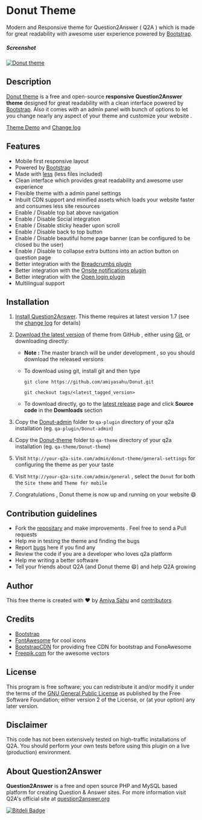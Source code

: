 # Donut Theme #

Modern and Responsive theme for Question2Answer ( Q2A ) which is made for great readability with awesome user experience powered by [Bootstrap](http://getbootstrap.com/).

##### Screenshot #####

[![Donut theme](https://raw.githubusercontent.com/amiyasahu/Donut/gh-pages/screenshots/home-page-banner.png)](https://github.com/amiyasahu/Donut)

## Description ##
[Donut theme][] is a free and open-source **responsive Question2Answer theme** designed for great readability with a clean interface powered by [Bootstrap](http://getbootstrap.com/). 
Also it comes with an admin panel with bunch of options to let you change nearly any aspect of your theme and customize your website .

[Theme Demo](http://demo.amiyasahu.com/donut/) and [Change log](https://github.com/amiyasahu/Donut/blob/master/CHANGELOG.md)

## Features ##

* Mobile first responsive layout 
* Powered by [Bootstrap](http://getbootstrap.com/)
* Made with [less](http://lesscss.org/) (less files included)
* Clean interface which provides great readability and awesome user experience  
* Flexible theme with a admin panel settings 
* Inbuilt CDN support and minified assets which loads your website faster and consumes less site resources
* Enable / Disable top bat above navigation 
* Enable / Disable Social integration
* Enable / Disable sticky header upon scroll
* Enable / Disable back to top button 
* Enable / Disable beautiful home page banner (can be configured to be closed bu the user)
* Enable / Disable to collapse extra buttons into an action button on question page
* Better integration with the [Breadcrumbs plugin](https://github.com/amiyasahu/q2a-breadcrumbs) 
* Better integration with the [Onsite notifications plugin](https://github.com/q2apro/q2apro-on-site-notifications/) 
* Better integration with the [Open login plugin](https://github.com/alixandru/q2a-open-login) 
* Multilingual support


## Installation ##

1. [Install Question2Answer][]. This theme requires at latest version 1.7 (see the [change log][] for details)   
2. [Download the latest version][latest release] of theme from GitHub , either using [Git][], or downloading directly:
     
     - **Note :** The master branch will be under development , so you should download the released versions
     - To download using git, install git and then type 
     
          `git clone https://github.com/amiyasahu/Donut.git` 

          `git checkout tags/<latest_tagged_version>`
          
     - To download directly, go to the [latest release][latest release] page and click **Source code** in the **Downloads** section
     
3. Copy the [Donut-admin](https://github.com/amiyasahu/Donut/tree/master/qa-plugin/Donut-admin) folder to `qa-plugin` directory of your q2a installation (eg. `qa-plugin/Donut-admin`) 
4. Copy the [Donut-theme](https://github.com/amiyasahu/Donut/tree/master/qa-theme/Donut-theme) folder to `qa-theme` directory of your q2a installation (eg. `qa-theme/Donut-theme`)
5. Visit `http://your-q2a-site.com/admin/donut-theme/general-settings` for configuring the theme as per your taste 
6. Visit `http://your-q2a-site.com/admin/general` , select the `Donut` for both the `Site theme` and `Theme for mobile`
7. Congratulations , Donut theme is now up and running on your website :smile:

## Contribution guidelines ##

* Fork the [repositary][] and make improvements . Feel free to send a Pull requests
* Help me in testing the theme and finding the bugs 
* Report [bugs][] here if you find any 
* Review the code if you are a developer who loves q2a platform
* Help me writing a better software 
* Tell your friends about Q2A (and Donut theme :smile:) and help Q2A growing 

## Author ##

This free theme is created with :heart: by [Amiya Sahu](http://amiyasahu.com) and [contributors](https://github.com/amiyasahu/Donut/graphs/contributors)

## Credits ##

* [Bootstrap](http://getbootstrap.com/)
* [FontAwesome](http://fortawesome.github.io/Font-Awesome/) for cool icons
* [BootstrapCDN](http://www.bootstrapcdn.com/) for providing free CDN for bootstrap and FoneAwesome
* [Freepik.com](http://www.freepik.com/) for the awesome vectors

## License ##
This program is free software; you can redistribute it and/or modify it under the terms of the [GNU General Public License](https://github.com/amiyasahu/Donut/blob/master/LICENSE) as published by the Free Software Foundation; either version 2 of the License, or (at your option) any later version.

## Disclaimer ##
This code has not been extensively tested on high-traffic installations of Q2A. You should perform your own tests before using this plugin on a live (production) environment. 

## About Question2Answer ##
**Question2Answer** is a free and open source PHP and MySQL based platform for creating Question & Answer sites. For more information visit Q2A's official site at [question2answer.org](http://www.question2answer.org/)

[![Bitdeli Badge](https://d2weczhvl823v0.cloudfront.net/amiyasahu/donut/trend.png)](https://bitdeli.com/free "Bitdeli Badge")

  [Question2Answer]: http://www.question2answer.org/
  [Install Question2Answer]: http://www.question2answer.org/install.php
  [Git]: http://git-scm.com/
  [Donut theme]: https://github.com/amiyasahu/Donut
  [change log]: https://github.com/amiyasahu/Donut/CHANGELOG.md
  [GitHub]: https://github.com/amiyasahu/Donut
  [repositary]: https://github.com/amiyasahu/Donut
  [latest release]: https://github.com/amiyasahu/Donut/releases/latest
  [bugs]: https://github.com/amiyasahu/Donut/issues
